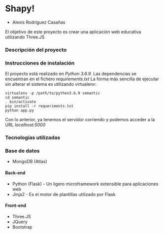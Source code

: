 # Shapy!
* Alexis Rodríguez Casañas

El objetivo de este proyecto es crear una aplicación web educativa utilizando Three.JS

### Descripción del proyecto


### Instrucciones de instalación
El proyecto está realizado en *Python 3.6.9*. Las dependencias se encuentran en el fichero *requirements.txt*
La forma más sencilla de ejecutar sin alterar el sistema es utilizando virtualenv:
```
virtualenv -p /path/to/python3.6.9 semantic
cd semantic
. bin/activate
pip install -r requeriments.txt
python app.py
```
Con lo anterior, ya tenemos el servidor corriendo y podemos acceder a la URL *localhost:5000*

### Tecnologías utilizadas

### Base de datos
* MongoDB (Atlas)

#### Back-end
* Python (Flask) - Un ligero microframework extensible para aplicaciones web
* Jinja2 - Es el motor de plantillas utilizado por Flask

#### Front-end
* Three.JS
* JQuery
* Bootstrap


